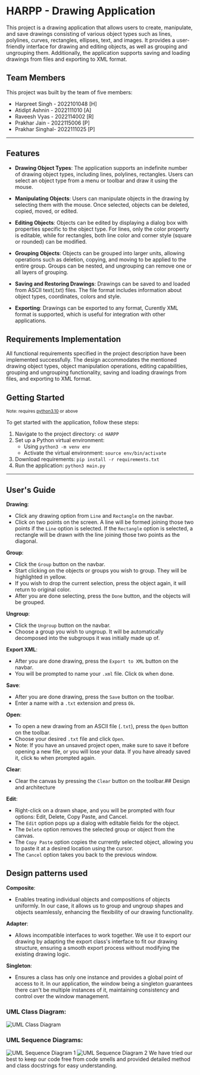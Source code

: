 # HARPP - Drawing Application

This project is a drawing application that allows users to create, manipulate, and save drawings consisting of various object types such as lines, polylines, curves, rectangles, ellipses, text, and images. It provides a user-friendly interface for drawing and editing objects, as well as grouping and ungrouping them. Additionally, the application supports saving and loading drawings from files and exporting to XML format.
## Team Members

This project was built by the team of five members:

- Harpreet Singh - 2022101048 [H]
- Atidipt Ashnin - 2022111010 [A]
- Raveesh Vyas   - 2022114002 [R]
- Prakhar Jain   - 2022115006 [P]
- Prakhar Singhal- 2022111025 [P]
***
## Features

- **Drawing Object Types**: The application supports an indefinite number of drawing object types, including lines, polylines, rectangles. Users can select an object type from a menu or toolbar and draw it using the mouse.

- **Manipulating Objects**: Users can manipulate objects in the drawing by selecting them with the mouse. Once selected, objects can be deleted, copied, moved, or edited.

- **Editing Objects**: Objects can be edited by displaying a dialog box with properties specific to the object type. For lines, only the color property is editable, while for rectangles, both line color and corner style (square or rounded) can be modified.

- **Grouping Objects**: Objects can be grouped into larger units, allowing operations such as deletion, copying, and moving to be applied to the entire group. Groups can be nested, and ungrouping can remove one or all layers of grouping.

- **Saving and Restoring Drawings**: Drawings can be saved to and loaded from ASCII text(.txt) files. The file format includes information about object types, coordinates, colors and style.

- **Exporting**: Drawings can be exported to any format, Curently XML format is supported, which is useful for integration with other applications.

## Requirements Implementation

All functional requirements specified in the project description have been implemented successfully. The design accommodates the mentioned drawing object types, object manipulation operations, editing capabilities, grouping and ungrouping functionality, saving and loading drawings from files, and exporting to XML format.

## Getting Started
<small>Note: requires [python3.10](https://www.python.org/downloads/) or above</small>



To get started with the application, follow these steps:

1. Navigate to the project directory: `cd HARPP`
2. Set up a Python virtual environment:
   - Using `python3 -m venv env`
   - Activate the virtual environment: `source env/bin/activate`
3. Download requirements: `pip install -r requirements.txt`
4. Run the application: `python3 main.py`
***
## User's Guide

**Drawing**:
- Click any drawing option from `Line` and `Rectangle` on the navbar.
- Click on two points on the screen. A line will be formed joining those two points if the `Line` option is selected. If the `Rectangle` option is selected, a rectangle will be drawn with the line joining those two points as the diagonal.

**Group**:
- Click the `Group` button on the navbar.
- Start clicking on the objects or groups you wish to group. They will be highlighted in yellow.
- If you wish to drop the current selection, press the object again, it will return to original color.
- After you are done selecting, press the `Done` button, and the objects will be grouped.

**Ungroup**:
- Click the `Ungroup` button on the navbar.
- Choose a group you wish to ungroup. It will be automatically decomposed into the subgroups it was initially made up of.

**Export XML**:
- After you are done drawing, press the `Export to XML` button on the navbar.
- You will be prompted to name your `.xml` file. Click `Ok` when done.

**Save**:
- After you are done drawing, press the `Save` button on the toolbar.
- Enter a name with a `.txt` extension and press `Ok`.

**Open**:
- To open a new drawing from an ASCII file (`.txt`), press the `Open` button on the toolbar.
- Choose your desired `.txt` file and click `Open`.
- Note: If you have an unsaved project open, make sure to save it before opening a new file, or you will lose your data. If you have already saved it, click `No` when prompted again.

**Clear**:
- Clear the canvas by pressing the `Clear` button on the toolbar.## Design and architecture

**Edit**:
- Right-click on a drawn shape, and you will be prompted with four options: Edit, Delete, Copy Paste, and Cancel.
- The `Edit` option pops up a dialog with editable fields for the object.
- The `Delete` option removes the selected group or object from the canvas.
- The `Copy Paste` option copies the currently selected object, allowing you to paste it at a desired location using the cursor.
- The `Cancel` option takes you back to the previous window.

## Design patterns used

**Composite**:
- Enables treating individual objects and compositions of objects uniformly. In our case, it allows us to group and ungroup shapes and objects seamlessly, enhancing the flexibility of our drawing functionality.

**Adapter**: 
- Allows incompatible interfaces to work together. We use it to export our drawing by adapting the export class's interface to fit our drawing structure, ensuring a smooth export process without modifying the existing drawing logic.

**Singleton**:
- Ensures a class has only one instance and provides a global point of access to it. In our application, the window being a singleton guarantees there can't be multiple instances of it, maintaining consistency and control over the window management.


### UML Class Diagram: 
![UML Class Diagram](ab.jpeg)
### UML Sequence Diagrams:
![UML Sequence Diagram 1](SequenceDiagramEdit.jpeg)
![UML Sequence Diagram 2](SequenceDiagramSave.jpeg)
We have tried our best to keep our code free from code smells and provided detailed method and class docstrings for easy understanding.